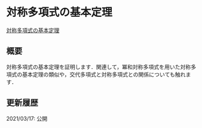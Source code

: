 # 対称多項式の基本定理

[対称多項式の基本定理](files/symmetric-polynomial-20210317.pdf)

## 概要

対称多項式の基本定理を証明します．関連して，冪和対称多項式を用いた対称多項式の基本定理の類似や，交代多項式と対称多項式との関係についても触れます．

## 更新履歴

2021/03/17: 公開

